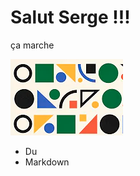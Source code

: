 # Salut Serge !!!

ça marche 

![Capture d’écran 2022-09-02 à 13 55 17](./capture.png)

- Du 
- Markdown